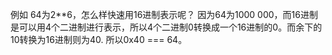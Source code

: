 例如 64为2**6，怎么样快速用16进制表示呢？
因为64为1000 000，而16进制是可以用4个二进制进行表示，所以4个二进制0转换成一个16进制的0。而余下的10转换为16进制则为40.
所以0x40 === 64。